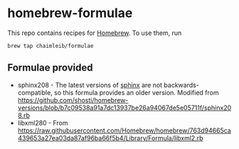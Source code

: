 # homebrew-formulae

This repo contains recipes for [Homebrew](http://brew.sh). To use them, run

```
brew tap chaimleib/formulae
```

## Formulae provided
* sphinx208 - The latest versions of [sphinx](http://sphinxsearch.com/) are not backwards-compatible, so this formula provides an older version. Modified from https://github.com/shosti/homebrew-versions/blob/b7c09538a91a7dc13937be26a94067de5e05711f/sphinx208.rb
* libxml280 - From https://raw.githubusercontent.com/Homebrew/homebrew/763d94665ca439653a27ea03da87af96ba66f5b4/Library/Formula/libxml2.rb

